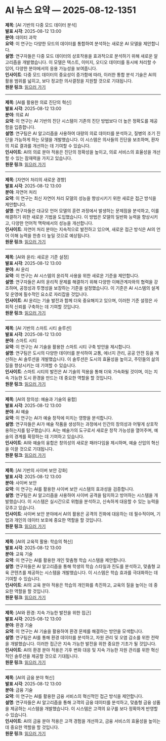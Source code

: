 # AI 뉴스 요약 — 2025-08-12-1351

**제목**: [AI 기반의 다중 모드 데이터 분석]  
**발표 시각**: 2025-08-12 13:00  
**분야**: 데이터 과학  
**요약**: 이 연구는 다양한 모드의 데이터를 통합하여 분석하는 새로운 AI 모델을 제안합니다.  
**설명**: 연구자들은 다중 모드 데이터의 상호작용을 효과적으로 분석하기 위해 새로운 알고리즘을 개발했습니다. 이 모델은 텍스트, 이미지, 오디오 데이터를 동시에 처리할 수 있어, 다양한 분야에서의 응용 가능성을 보여줍니다.  
**인사이트**: 다중 모드 데이터의 중요성이 증가함에 따라, 이러한 통합 분석 기술은 AI의 활용 범위를 넓히고, 보다 정교한 의사결정을 지원할 것으로 기대됩니다.  
**원문 링크**: [읽으러 가기](https://arxiv.org/abs/2508.06559)  

---

**제목**: [AI를 활용한 의료 진단의 혁신]  
**발표 시각**: 2025-08-12 13:00  
**분야**: 의료 AI  
**요약**: 이 연구는 AI 기반의 진단 시스템이 기존의 진단 방법보다 더 높은 정확도를 제공함을 입증합니다.  
**설명**: 연구팀은 AI 알고리즘을 사용하여 대량의 의료 데이터를 분석하고, 질병의 조기 진단을 가능하게 하는 모델을 개발했습니다. 이 시스템은 의사들의 진단을 보조하며, 환자의 치료 결과를 개선하는 데 기여할 수 있습니다.  
**인사이트**: AI의 의료 분야 적용은 진단의 정확성을 높이고, 의료 서비스의 효율성을 개선할 수 있는 잠재력을 가지고 있습니다.  
**원문 링크**: [읽으러 가기](https://arxiv.org/abs/2508.06569)  

---

**제목**: [자연어 처리의 새로운 경향]  
**발표 시각**: 2025-08-12 13:00  
**분야**: 자연어 처리  
**요약**: 이 연구는 최신 자연어 처리 모델의 성능을 향상시키기 위한 새로운 접근 방식을 제안합니다.  
**설명**: 연구자들은 대규모 언어 모델의 훈련 과정에서 발생하는 문제점을 분석하고, 이를 해결하기 위한 새로운 기법을 도입했습니다. 이 방법은 모델의 일반화 능력을 향상시키고, 다양한 언어적 맥락에서의 성능을 개선합니다.  
**인사이트**: 자연어 처리 분야는 지속적으로 발전하고 있으며, 새로운 접근 방식은 AI의 언어 이해 능력을 한층 더 높일 것으로 예상됩니다.  
**원문 링크**: [읽으러 가기](https://arxiv.org/abs/2508.06571)  

---

**제목**: [AI와 윤리: 새로운 기준 설정]  
**발표 시각**: 2025-08-12 13:00  
**분야**: AI 윤리  
**요약**: 이 연구는 AI 시스템의 윤리적 사용을 위한 새로운 기준을 제안합니다.  
**설명**: 연구자들은 AI의 윤리적 문제를 해결하기 위해 다양한 이해관계자와의 협력을 강조하며, 공정성과 투명성을 보장하는 기준을 설정했습니다. 이 기준은 AI 시스템의 설계 및 운영에 필수적인 요소로 자리잡을 것입니다.  
**인사이트**: AI 윤리는 기술 발전과 함께 더욱 중요해지고 있으며, 이러한 기준 설정은 사회적 신뢰를 구축하는 데 기여할 것입니다.  
**원문 링크**: [읽으러 가기](https://arxiv.org/abs/2508.06585)  

---

**제목**: [AI 기반의 스마트 시티 솔루션]  
**발표 시각**: 2025-08-12 13:00  
**분야**: 스마트 시티  
**요약**: 이 연구는 AI 기술을 활용한 스마트 시티 구축 방안을 제시합니다.  
**설명**: 연구팀은 도시의 다양한 데이터를 분석하여 교통, 에너지 관리, 공공 안전 등을 개선하는 AI 솔루션을 개발했습니다. 이 솔루션은 도시의 효율성을 높이고, 주민들의 삶의 질을 향상시키는 데 기여할 수 있습니다.  
**인사이트**: 스마트 시티의 발전은 AI 기술의 적용을 통해 더욱 가속화될 것이며, 이는 지속 가능한 도시 환경을 만드는 데 중요한 역할을 할 것입니다.  
**원문 링크**: [읽으러 가기](https://arxiv.org/abs/2508.06668)  

---

**제목**: [AI의 창의성: 예술과 기술의 융합]  
**발표 시각**: 2025-08-12 13:00  
**분야**: AI 예술  
**요약**: 이 연구는 AI가 예술 창작에 미치는 영향을 분석합니다.  
**설명**: 연구자들은 AI가 예술 작품을 생성하는 과정에서 인간의 창의성과 어떻게 상호작용하는지를 탐구했습니다. AI는 예술가의 도구로서 새로운 창작 가능성을 열어주며, 예술의 경계를 확장하는 데 기여하고 있습니다.  
**인사이트**: AI와 예술의 융합은 창의성의 새로운 패러다임을 제시하며, 예술 산업의 혁신을 이끌 것으로 기대됩니다.  
**원문 링크**: [읽으러 가기](https://arxiv.org/abs/2508.06674)  

---

**제목**: [AI 기반의 사이버 보안 강화]  
**발표 시각**: 2025-08-12 13:00  
**분야**: 사이버 보안  
**요약**: 이 연구는 AI를 활용한 사이버 보안 시스템의 효과성을 검증합니다.  
**설명**: 연구팀은 AI 알고리즘을 사용하여 사이버 공격을 탐지하고 방어하는 시스템을 개발했습니다. 이 시스템은 실시간으로 위협을 분석하고, 신속하게 대응할 수 있는 능력을 갖추고 있습니다.  
**인사이트**: 사이버 보안 분야에서 AI의 활용은 공격의 진화에 대응하는 데 필수적이며, 기업과 개인의 데이터 보호에 중요한 역할을 할 것입니다.  
**원문 링크**: [읽으러 가기](https://arxiv.org/abs/2508.06706)  

---

**제목**: [AI의 교육적 활용: 학습의 혁신]  
**발표 시각**: 2025-08-12 13:00  
**분야**: 교육 기술  
**요약**: 이 연구는 AI를 활용한 개인 맞춤형 학습 시스템을 제안합니다.  
**설명**: 연구자들은 AI 알고리즘을 통해 학생의 학습 스타일과 진도를 분석하고, 맞춤형 교육 콘텐츠를 제공하는 시스템을 개발했습니다. 이 시스템은 학습 효과를 극대화하는 데 기여할 수 있습니다.  
**인사이트**: AI의 교육 분야 적용은 학습의 개인화를 촉진하고, 교육의 질을 높이는 데 중요한 역할을 할 것입니다.  
**원문 링크**: [읽으러 가기](https://arxiv.org/abs/2508.06716)  

---

**제목**: [AI와 환경: 지속 가능한 발전을 위한 접근]  
**발표 시각**: 2025-08-12 13:00  
**분야**: 환경 기술  
**요약**: 이 연구는 AI 기술을 활용하여 환경 문제를 해결하는 방안을 모색합니다.  
**설명**: 연구팀은 AI를 통해 환경 데이터를 분석하고, 자원 관리 및 오염 감소를 위한 전략을 개발했습니다. 이러한 접근은 지속 가능한 발전을 위한 중요한 기초가 될 것입니다.  
**인사이트**: AI의 환경 분야 적용은 기후 변화 대응 및 지속 가능한 자원 관리를 위한 혁신적인 솔루션을 제공할 것으로 기대됩니다.  
**원문 링크**: [읽으러 가기](https://arxiv.org/abs/2508.06736)  

---

**제목**: [AI의 금융 분야 혁신]  
**발표 시각**: 2025-08-12 13:00  
**분야**: 금융 기술  
**요약**: 이 연구는 AI를 활용한 금융 서비스의 혁신적인 접근 방식을 제안합니다.  
**설명**: 연구자들은 AI 알고리즘을 통해 고객의 금융 데이터를 분석하고, 맞춤형 금융 상품을 제공하는 시스템을 개발했습니다. 이 시스템은 고객의 요구를 보다 정확하게 반영할 수 있습니다.  
**인사이트**: AI의 금융 분야 적용은 고객 경험을 개선하고, 금융 서비스의 효율성을 높이는 데 중요한 역할을 할 것입니다.  
**원문 링크**: [읽으러 가기](https://arxiv.org/abs/2508.06746)  